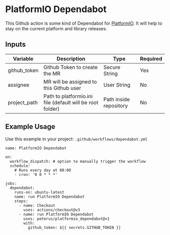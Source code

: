 # PlatformIO Dependabot

This Github action is some kind of Dependabot for [PlatformIO](https://github.com/platformio/platformio-core).
It will help to stay on the current platform and library releases.

## Inputs

| Variable      | Description                             | Type                                     | Required |
| ------------- | --------------------------------------- | ---------------------------------------- |--------- |
| github_token  | Github Token to create the MR           | Secure String                            | Yes      |
| assignee      | MR will be assigned to this Github user | User String                              | No       |
| project_path  | Path to platformio.ini file (default will be root folder) | Path inside repository | No       |

## Example Usage

Use this example in your project: `.github/workflows/dependabot.yml`

```
name: PlatformIO Dependabot

on:
  workflow_dispatch: # option to manually trigger the workflow
  schedule:
    # Runs every day at 00:00
    - cron: '0 0 * * *'

jobs:
  dependabot:
    runs-on: ubuntu-latest
    name: run PlatformIO Dependabot
    steps:
      - name: Checkout
        uses: actions/checkout@v3
      - name: run PlatformIO Dependabot
        uses: peterus/platformio_dependabot@v1
        with:
          github_token: ${{ secrets.GITHUB_TOKEN }}
```
